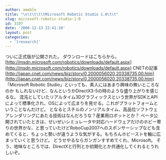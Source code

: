 ```yaml
---
author: ameblo
title: "\n\t\t\t\tMicrosoft Robotic Studio 1.0\t\t"
slug: microsoft-robotic-studio-1-0
id: 3107
date: '2006-12-13 22:41:10'
layout: post
categories:
  - '[research]'
---
```


ついに正式版が公開された。 ダウンロードはこちらから。 [http://msdn.microsoft.com/robotics/downloads/default.aspx](http://msdn.microsoft.com/robotics/downloads/default.aspx) CNETの記事 [http://japan.cnet.com/news/biz/story/0,2000056020,20338735,00.htm](http://japan.cnet.com/news/biz/story/0,2000056020,20338735,00.htm) 「Microsoft Robotic Studio」といっても、素人にはあまり興味の無いところなのか もしれないけど、なんというかDirectX3-5の時のような盛り上がりを感じるな。 混沌としていたリアルタイム3Dグラフィックスという世界がSDKとAPIによって標準化され、OSによって広まりを見せる。これがプラットフォームということなんだけど。 となるとスチルのノンリアルタイム、高品位ソフトウェアレンダリングにあたる技術はなんだろうな？産業用ロボットとか？ ベータ公開されていたときは、せいぜいシミュレータや対応ハードウェアだけのホビー寄りの世界かな、と思っていたけどRoboCup2007へのスポンサーシップなども含めてくると、ちょっと勢いが違うような気がする。もちろんホビーストを軸に広まっていくと思うけど。 どうせやるならガンガンすすめてくれ、Microsoft。 そう、地味なところでは、DirectXと行列とか初期化とか共通化してくれるとうれしいぞ。